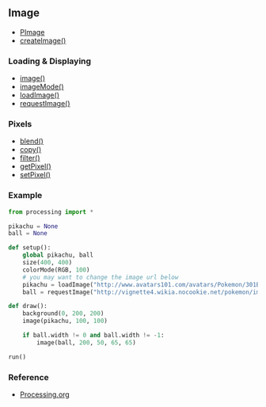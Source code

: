 ## Image

* [PImage](http://processing.org/reference/PImage/)
* [createImage()](http://processing.org/reference/createImage_.html)

### Loading & Displaying

* [image()](http://processing.org/reference/image_.html)
* [imageMode()](http://processing.org/reference/imageMode_.html)
* [loadImage()](http://processing.org/reference/loadImage_.html)
* [requestImage()](http://processing.org/reference/requestImage_.html)

### Pixels

* [blend()](http://processing.org/reference/blend_.html)
* [copy()](http://processing.org/reference/copy_.html)
* [filter()](http://processing.org/reference/filter_.html)
* [getPixel()](http://processing.org/reference/get_.html)
* [setPixel()](http://processing.org/reference/set_.html)

### Example

```python
from processing import *

pikachu = None
ball = None

def setup():
    global pikachu, ball
    size(400, 400)
    colorMode(RGB, 100)
    # you may want to change the image url below
    pikachu = loadImage("http://www.avatars101.com/avatars/Pokemon/301BE8845F43838DE7A6B6DFEB2B963E/Pikachu.gif")
    ball = requestImage("http://vignette4.wikia.nocookie.net/pokemon/images/4/46/Timer_Ball.png")

def draw():
    background(0, 200, 200)
    image(pikachu, 100, 100)

    if ball.width != 0 and ball.width != -1:
        image(ball, 200, 50, 65, 65)    

run()
```

### Reference

* [Processing.org](http://processing.org/reference/)
